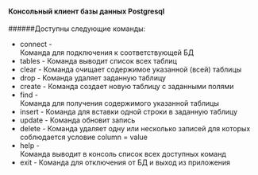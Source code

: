 #### Консольный клиент базы данных Postgresql
######Доступны следующие команды:
+ сonnect -       
Команда для подключения к соответствующей БД
+ tables - 
Команда выводит список всех таблиц
+ clear - 
Команда очищает содержимое указанной (всей) таблицы
+ drop - 
Команда удаляет заданную таблицу
+ create - 
Команда создает новую таблицу с заданными полями
+ find -  
Команда для получения содержимого указанной таблицы
+ insert - 
Команда для вставки одной строки в заданную таблицу
+ update - 
Команда обновит запись
+ delete - 
Команда удаляет одну или несколько записей для которых соблюдается условие column = value
+ help -  
Команда выводит в консоль список всех доступных команд
+ exit - Команда для отключения от БД и выход из приложения